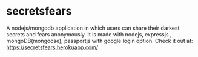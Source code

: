 # secretsfears
A nodejs/mongodb application in which users can share their darkest secrets and fears anonymously.
It is made with nodejs, expressjs , mongoDB(mongoose),  passportjs with google login option.
Check it out at: https://secretsfears.herokuapp.com/
